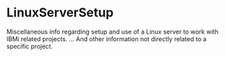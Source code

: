 # LinuxServerSetup
Miscellaneous info regarding setup and use of a Linux server to work with IBMi related projects.
  ... And other information not directly related to a specific project.
